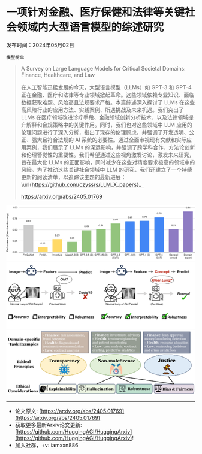 # 一项针对金融、医疗保健和法律等关键社会领域内大型语言模型的综述研究
发布时间：2024年05月02日

`模型榜单`
> A Survey on Large Language Models for Critical Societal Domains: Finance, Healthcare, and Law
>
> 在人工智能迅猛发展的今天，大型语言模型（LLMs）如 GPT-3 和 GPT-4 正在金融、医疗和法律等专业领域掀起革命。这些领域依赖专业知识、面临数据获取难题、风险高且法规要求严格。本篇综述深入探讨了 LLMs 在这些高风险行业的应用方法、实践案例、所遇挑战及未来机遇。我们突出了 LLMs 在医疗领域改进诊疗手段、金融领域创新分析技术、以及法律领域提升解释和合规策略中的关键作用。同时，我们也对这些领域中 LLM 应用的伦理问题进行了深入分析，指出了现存的伦理顾虑，并强调了开发透明、公正、强大且符合法规的 AI 系统的必要性。通过全面审视现有文献和实际应用案例，我们展示了 LLMs 的深远影响，并强调了跨学科合作、方法论创新和伦理警觉性的重要性。我们希望通过这些视角激发讨论，激发未来研究，旨在最大化 LLMs 的正面影响，同时减少在这些对精度要求极高的领域中的风险。为了推动这些关键社会领域中 LLM 的研究，我们还建立了一个持续更新的阅读清单，以追踪该主题的最新进展：\url{https://github.com/czyssrs/LLM_X_papers}。
>
> https://arxiv.org/abs/2405.01769

![](https://raw.githubusercontent.com/HuggingAGI/HuggingArxiv/main/paper_images/2405.01769/x1.png)
![](https://raw.githubusercontent.com/HuggingAGI/HuggingArxiv/main/paper_images/2405.01769/x2.png)
![](https://raw.githubusercontent.com/HuggingAGI/HuggingArxiv/main/paper_images/2405.01769/x3.png)

<hr />

- 论文原文: [https://arxiv.org/abs/2405.01769](https://arxiv.org/abs/2405.01769)
- 获取更多最新Arxiv论文更新: [https://github.com/HuggingAGI/HuggingArxiv](https://github.com/HuggingAGI/HuggingArxiv)!
- 加入社群，+v: iamxxn886